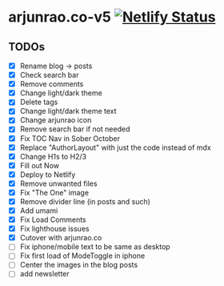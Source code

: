 # arjunrao.co-v5 [![Netlify Status](https://api.netlify.com/api/v1/badges/c45b7d4b-618e-4cdc-8b61-9ee948baaae2/deploy-status)](https://app.netlify.com/sites/arjunraov5/deploys)

## TODOs

- [x] Rename blog -> posts
- [x] Check search bar
- [x] Remove comments
- [x] Change light/dark theme
- [x] Delete tags
- [x] Change light/dark theme text
- [x] Change arjunrao icon
- [x] Remove search bar if not needed
- [x] Fix TOC Nav in Sober October
- [x] Replace "AuthorLayout" with just the code instead of mdx
- [x] Change H1s to H2/3
- [x] Fill out Now
- [x] Deploy to Netlify
- [x] Remove unwanted files
- [x] Fix "The One" image
- [x] Remove divider line (in posts and such)
- [x] Add umami
- [x] Fix Load Comments
- [x] Fix lighthouse issues
- [x] Cutover with arjunrao.co
- [ ] Fix iphone/mobile text to be same as desktop
- [ ] Fix first load of ModeToggle in iphone
- [ ] Center the images in the blog posts
- [ ] add newsletter
